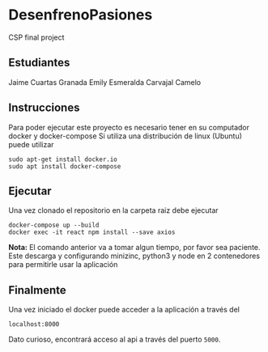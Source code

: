 # DesenfrenoPasiones
CSP final project

## Estudiantes

Jaime Cuartas Granada
Emily Esmeralda Carvajal Camelo

## Instrucciones

Para poder ejecutar este proyecto es necesario tener en su computador docker y docker-compose
Si utiliza una distribución de linux (Ubuntu) puede utilizar

```
sudo apt-get install docker.io
sudo apt install docker-compose
```

## Ejecutar

Una vez clonado el repositorio en la carpeta raiz debe ejecutar

```
docker-compose up --build
docker exec -it react npm install --save axios
```
**Nota:**
El comando anterior va a tomar algun tiempo, por favor sea paciente.
Este descarga y configurando minizinc, python3 y node en 2 contenedores para permitirle usar la aplicación


## Finalmente
Una vez iniciado el docker puede acceder a la aplicación a través del

`localhost:8000`

Dato curioso, encontrará acceso al api a través del puerto `5000`.



